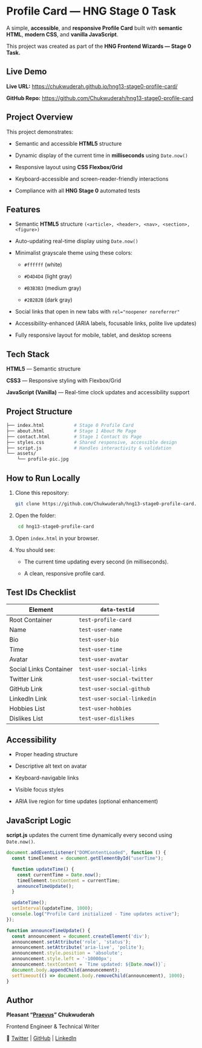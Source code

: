 # Profile Card — HNG Stage 0 Task

A simple, **accessible**, and **responsive Profile Card** built with **semantic HTML**, **modern CSS**, and **vanilla JavaScript**.

This project was created as part of the **HNG Frontend Wizards — Stage 0 Task.**

## Live Demo

**Live URL:** https://chukwuderah.github.io/hng13-stage0-profile-card/

**GitHub Repo:** https://github.com/Chukwuderah/hng13-stage0-profile-card

## Project Overview

This project demonstrates:

- Semantic and accessible **HTML5** structure

- Dynamic display of the current time in **milliseconds** using `Date.now()`

- Responsive layout using **CSS Flexbox/Grid**

- Keyboard-accessible and screen-reader-friendly interactions

- Compliance with all **HNG Stage 0** automated tests

## Features

- Semantic **HTML5** structure `(<article>, <header>, <nav>, <section>, <figure>)`

- Auto-updating real-time display using `Date.now()`

- Minimalist grayscale theme using these colors:

  - `#ffffff` (white)

  - `#D4D4D4` (light gray)

  - `#B3B3B3` (medium gray)

  - `#2B2B2B` (dark gray)

- Social links that open in new tabs with `rel="noopener noreferrer"`

- Accessibility-enhanced (ARIA labels, focusable links, polite live updates)

- Fully responsive layout for mobile, tablet, and desktop screens

## Tech Stack

**HTML5** — Semantic structure

**CSS3** — Responsive styling with Flexbox/Grid

**JavaScript (Vanilla)** — Real-time clock updates and accessibility support

## Project Structure
```bash
├── index.html           # Stage 0 Profile Card
├── about.html           # Stage 1 About Me Page
├── contact.html         # Stage 1 Contact Us Page
├── styles.css           # Shared responsive, accessible design
├── script.js            # Handles interactivity & validation
└── assets/
    └── profile-pic.jpg
```

## How to Run Locally

1. Clone this repository:

   ```bash
   git clone https://github.com/Chukwuderah/hng13-stage0-profile-card.git
   ```

2. Open the folder:

   ```bash
    cd hng13-stage0-profile-card
    ```


3. Open `index.html` in your browser.

4. You should see:

   - The current time updating every second (in milliseconds).

   - A clean, responsive profile card.

## Test IDs Checklist

| Element                | `data-testid`               |
| ---------------------- | --------------------------- |
| Root Container         | `test-profile-card`         |
| Name                   | `test-user-name`            |
| Bio                    | `test-user-bio`             |
| Time                   | `test-user-time`            |
| Avatar                 | `test-user-avatar`          |
| Social Links Container | `test-user-social-links`    |
| Twitter Link           | `test-user-social-twitter`  |
| GitHub Link            | `test-user-social-github`   |
| LinkedIn Link          | `test-user-social-linkedin` |
| Hobbies List           | `test-user-hobbies`         |
| Dislikes List          | `test-user-dislikes`        |


## Accessibility

- Proper heading structure

- Descriptive alt text on avatar

- Keyboard-navigable links

- Visible focus styles

- ARIA live region for time updates (optional enhancement)

## JavaScript Logic

**script.js** updates the current time dynamically every second using `Date.now()`.

```js
document.addEventListener("DOMContentLoaded", function () {
  const timeElement = document.getElementById("userTime");

  function updateTime() {
    const currentTime = Date.now();
    timeElement.textContent = currentTime;
    announceTimeUpdate();
  }

  updateTime();
  setInterval(updateTime, 1000);
  console.log("Profile Card initialized - Time updates active");
});

function announceTimeUpdate() {
  const announcement = document.createElement('div');
  announcement.setAttribute('role', 'status');
  announcement.setAttribute('aria-live', 'polite');
  announcement.style.position = 'absolute';
  announcement.style.left = '-10000px';
  announcement.textContent = `Time updated: ${Date.now()}`;
  document.body.appendChild(announcement);
  setTimeout(() => document.body.removeChild(announcement), 1000);
}
```

## Author

**Pleasant “[Praevus](https://pleasant-chukwuderah.vercel.app/)” Chukwuderah**

Frontend Engineer & Technical Writer

🔗 [Twitter](https://x.com/Pleasant_Dev)
 | [GitHub](https://github.com/Chukwuderah)
 | [LinkedIn](https://www.linkedin.com/in/pleasant-chukwuderah-327149183/)